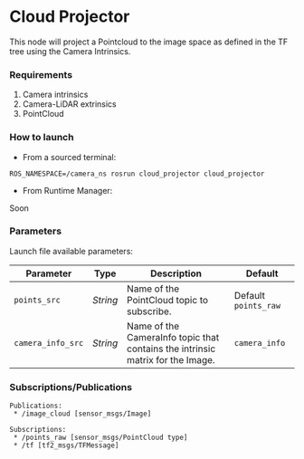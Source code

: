 # Cloud Projector
This node will project a Pointcloud to the image space as defined in the TF tree using the Camera Intrinsics.

### Requirements

1. Camera intrinsics
1. Camera-LiDAR extrinsics
1. PointCloud 


### How to launch

* From a sourced terminal:

`ROS_NAMESPACE=/camera_ns rosrun cloud_projector cloud_projector`

* From Runtime Manager:

Soon

### Parameters

Launch file available parameters:

|Parameter| Type| Description|Default|
----------|-----|--------|---|
|`points_src`|*String* |Name of the PointCloud topic to subscribe.|Default `points_raw`|
|`camera_info_src`|*String*|Name of the CameraInfo topic that contains the intrinsic matrix for the Image.|`camera_info`|

### Subscriptions/Publications

```
Publications: 
 * /image_cloud [sensor_msgs/Image]

Subscriptions: 
 * /points_raw [sensor_msgs/PointCloud type]
 * /tf [tf2_msgs/TFMessage]
```
